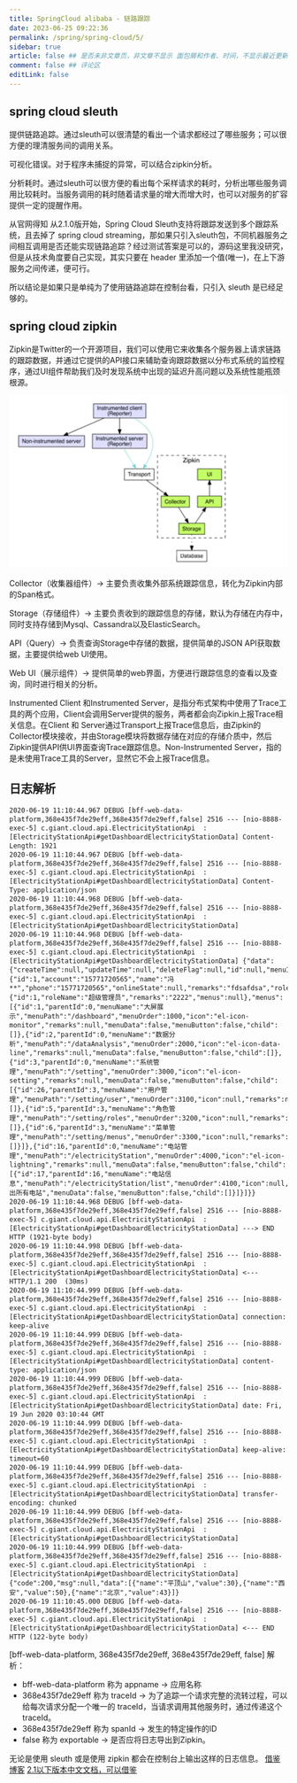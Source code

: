 ```yaml
---
title: SpringCloud alibaba - 链路跟踪
date: 2023-06-25 09:22:36
permalink: /spring/spring-cloud/5/
sidebar: true
article: false ## 是否未非文章页，非文章不显示 面包屑和作者、时间，不显示最近更新栏，不会参与到最近更新文章的数据计算中
comment: false ## 评论区
editLink: false
---
```


## spring cloud sleuth
提供链路追踪。通过sleuth可以很清楚的看出一个请求都经过了哪些服务；可以很方便的理清服务间的调用关系。

可视化错误。对于程序未捕捉的异常，可以结合zipkin分析。

分析耗时。通过sleuth可以很方便的看出每个采样请求的耗时，分析出哪些服务调用比较耗时。当服务调用的耗时随着请求量的增大而增大时，也可以对服务的扩容提供一定的提醒作用。

从官网得知 从2.1.0版开始，Spring Cloud Sleuth支持将跟踪发送到多个跟踪系统，且去掉了 spring cloud streaming，那如果只引入sleuth包，不同机器服务之间相互调用是否还能实现链路追踪？经过测试答案是可以的，源码这里我没研究，但是从技术角度要自己实现，其实只要在 header 里添加一个值(唯一)，在上下游服务之间传递，便可行。

所以结论是如果只是单纯为了使用链路追踪在控制台看，只引入 sleuth 是已经足够的。

## spring cloud zipkin
Zipkin是Twitter的一个开源项目，我们可以使用它来收集各个服务器上请求链路的跟踪数据，并通过它提供的API接口来辅助查询跟踪数据以分布式系统的监控程序，通过UI组件帮助我们及时发现系统中出现的延迟升高问题以及系统性能瓶颈根源。

![Zipkin的基础架构](/assets/img/spring/cloud/5/1.jpg)

Collector（收集器组件）-> 主要负责收集外部系统跟踪信息，转化为Zipkin内部的Span格式。

Storage（存储组件）-> 主要负责收到的跟踪信息的存储，默认为存储在内存中，同时支持存储到Mysql、Cassandra以及ElasticSearch。

API（Query）-> 负责查询Storage中存储的数据，提供简单的JSON API获取数据，主要提供给web UI使用。

Web UI（展示组件）-> 提供简单的web界面，方便进行跟踪信息的查看以及查询，同时进行相关的分析。

Instrumented Client 和Instrumented Server，是指分布式架构中使用了Trace工具的两个应用，Client会调用Server提供的服务，两者都会向Zipkin上报Trace相关信息。在Client 和 Server通过Transport上报Trace信息后，由Zipkin的Collector模块接收，并由Storage模块将数据存储在对应的存储介质中，然后Zipkin提供API供UI界面查询Trace跟踪信息。Non-Instrumented Server，指的是未使用Trace工具的Server，显然它不会上报Trace信息。

## 日志解析
```text
2020-06-19 11:10:44.967 DEBUG [bff-web-data-platform,368e435f7de29eff,368e435f7de29eff,false] 2516 --- [nio-8888-exec-5] c.giant.cloud.api.ElectricityStationApi  : [ElectricityStationApi#getDashboardElectricityStationData] Content-Length: 1921
2020-06-19 11:10:44.967 DEBUG [bff-web-data-platform,368e435f7de29eff,368e435f7de29eff,false] 2516 --- [nio-8888-exec-5] c.giant.cloud.api.ElectricityStationApi  : [ElectricityStationApi#getDashboardElectricityStationData] Content-Type: application/json
2020-06-19 11:10:44.968 DEBUG [bff-web-data-platform,368e435f7de29eff,368e435f7de29eff,false] 2516 --- [nio-8888-exec-5] c.giant.cloud.api.ElectricityStationApi  : [ElectricityStationApi#getDashboardElectricityStationData] 
2020-06-19 11:10:44.968 DEBUG [bff-web-data-platform,368e435f7de29eff,368e435f7de29eff,false] 2516 --- [nio-8888-exec-5] c.giant.cloud.api.ElectricityStationApi  : [ElectricityStationApi#getDashboardElectricityStationData] {"data":{"createTime":null,"updateTime":null,"deleteFlag":null,"id":null,"menuId":null,"name":null,"buildingDegree":null,"cityName":null,"cityId":null,"lng":null,"lat":null,"remarks":null},"token":"5a717dca1142d685c8aa54b45d0388c8","user":{"id":1,"account":"15771720565","name":"冯**","phone":"15771720565","onlineState":null,"remarks":"fdsafdsa","rolesId":1,"avatar":null,"token":"5a717dca1142d685c8aa54b45d0388c8","roles":{"id":1,"roleName":"超级管理员","remarks":"2222","menus":null},"menus":[{"id":1,"parentId":0,"menuName":"大屏展示","menuPath":"/dashboard","menuOrder":1000,"icon":"el-icon-monitor","remarks":null,"menuData":false,"menuButton":false,"child":[]},{"id":2,"parentId":0,"menuName":"数据分析","menuPath":"/dataAnalysis","menuOrder":2000,"icon":"el-icon-data-line","remarks":null,"menuData":false,"menuButton":false,"child":[]},{"id":3,"parentId":0,"menuName":"系统管理","menuPath":"/setting","menuOrder":3000,"icon":"el-icon-setting","remarks":null,"menuData":false,"menuButton":false,"child":[{"id":26,"parentId":3,"menuName":"用户管理","menuPath":"/setting/user","menuOrder":3100,"icon":null,"remarks":null,"menuData":false,"menuButton":false,"child":[]},{"id":5,"parentId":3,"menuName":"角色管理","menuPath":"/setting/roles","menuOrder":3200,"icon":null,"remarks":null,"menuData":false,"menuButton":false,"child":[]},{"id":6,"parentId":3,"menuName":"菜单管理","menuPath":"/setting/menus","menuOrder":3300,"icon":null,"remarks":null,"menuData":false,"menuButton":false,"child":[]}]},{"id":16,"parentId":0,"menuName":"电站管理","menuPath":"/electricityStation","menuOrder":4000,"icon":"el-icon-lightning","remarks":null,"menuData":false,"menuButton":false,"child":[{"id":17,"parentId":16,"menuName":"电站信息","menuPath":"/electricityStation/list","menuOrder":4100,"icon":null,"remarks":"列出所有电站","menuData":false,"menuButton":false,"child":[]}]}]}}
2020-06-19 11:10:44.968 DEBUG [bff-web-data-platform,368e435f7de29eff,368e435f7de29eff,false] 2516 --- [nio-8888-exec-5] c.giant.cloud.api.ElectricityStationApi  : [ElectricityStationApi#getDashboardElectricityStationData] ---> END HTTP (1921-byte body)
2020-06-19 11:10:44.998 DEBUG [bff-web-data-platform,368e435f7de29eff,368e435f7de29eff,false] 2516 --- [nio-8888-exec-5] c.giant.cloud.api.ElectricityStationApi  : [ElectricityStationApi#getDashboardElectricityStationData] <--- HTTP/1.1 200  (30ms)
2020-06-19 11:10:44.999 DEBUG [bff-web-data-platform,368e435f7de29eff,368e435f7de29eff,false] 2516 --- [nio-8888-exec-5] c.giant.cloud.api.ElectricityStationApi  : [ElectricityStationApi#getDashboardElectricityStationData] connection: keep-alive
2020-06-19 11:10:44.999 DEBUG [bff-web-data-platform,368e435f7de29eff,368e435f7de29eff,false] 2516 --- [nio-8888-exec-5] c.giant.cloud.api.ElectricityStationApi  : [ElectricityStationApi#getDashboardElectricityStationData] content-type: application/json
2020-06-19 11:10:44.999 DEBUG [bff-web-data-platform,368e435f7de29eff,368e435f7de29eff,false] 2516 --- [nio-8888-exec-5] c.giant.cloud.api.ElectricityStationApi  : [ElectricityStationApi#getDashboardElectricityStationData] date: Fri, 19 Jun 2020 03:10:44 GMT
2020-06-19 11:10:44.999 DEBUG [bff-web-data-platform,368e435f7de29eff,368e435f7de29eff,false] 2516 --- [nio-8888-exec-5] c.giant.cloud.api.ElectricityStationApi  : [ElectricityStationApi#getDashboardElectricityStationData] keep-alive: timeout=60
2020-06-19 11:10:44.999 DEBUG [bff-web-data-platform,368e435f7de29eff,368e435f7de29eff,false] 2516 --- [nio-8888-exec-5] c.giant.cloud.api.ElectricityStationApi  : [ElectricityStationApi#getDashboardElectricityStationData] transfer-encoding: chunked
2020-06-19 11:10:44.999 DEBUG [bff-web-data-platform,368e435f7de29eff,368e435f7de29eff,false] 2516 --- [nio-8888-exec-5] c.giant.cloud.api.ElectricityStationApi  : [ElectricityStationApi#getDashboardElectricityStationData] 
2020-06-19 11:10:44.999 DEBUG [bff-web-data-platform,368e435f7de29eff,368e435f7de29eff,false] 2516 --- [nio-8888-exec-5] c.giant.cloud.api.ElectricityStationApi  : [ElectricityStationApi#getDashboardElectricityStationData] {"code":200,"msg":null,"data":[{"name":"平顶山","value":30},{"name":"西安","value":50},{"name":"北京","value":43}]}
2020-06-19 11:10:45.000 DEBUG [bff-web-data-platform,368e435f7de29eff,368e435f7de29eff,false] 2516 --- [nio-8888-exec-5] c.giant.cloud.api.ElectricityStationApi  : [ElectricityStationApi#getDashboardElectricityStationData] <--- END HTTP (122-byte body)
```
\[bff-web-data-platform, 368e435f7de29eff, 368e435f7de29eff, false\] 解析：
* bff-web-data-platform 称为 appname -> 应用名称
* 368e435f7de29eff 称为 traceId -> 为了追踪一个请求完整的流转过程，可以给每次请求分配一个唯一的 traceId，当请求调用其他服务时，通过传递这个 traceId。
* 368e435f7de29eff 称为 spanId -> 发生的特定操作的ID
* false 称为 exportable -> 是否应将日志导出到Zipkin。

无论是使用 sleuth 或是使用 zipkin 都会在控制台上输出这样的日志信息。
[借鉴博客](http://www.uml.org.cn/wfw/2019092314.asp)
[2.1以下版本中文文档，可以借鉴](https://blog.csdn.net/u010257992/article/details/52474639)

